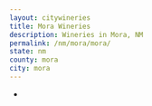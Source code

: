 ```yaml
---
layout: citywineries
title: Mora Wineries
description: Wineries in Mora, NM
permalink: /nm/mora/mora/
state: nm
county: mora
city: mora
---
```

-
